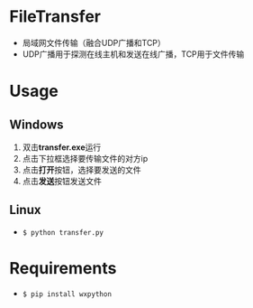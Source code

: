 # FileTransfer
* 局域网文件传输（融合UDP广播和TCP）
* UDP广播用于探测在线主机和发送在线广播，TCP用于文件传输

# Usage
## Windows
1. 双击**transfer.exe**运行
2. 点击下拉框选择要传输文件的对方ip
3. 点击**打开**按钮，选择要发送的文件
4. 点击**发送**按钮发送文件

## Linux
* `$ python transfer.py`

# Requirements
* `$ pip install wxpython`